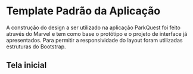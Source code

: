 # Template Padrão da Aplicação

A construção do design a ser utilizado na aplicação ParkQuest foi feito através do Marvel e tem como base o protótipo e o projeto de interface já apresentados. Para permitir a responsividade do layout foram utilizadas estruturas do Bootstrap.

## Tela inicial 
